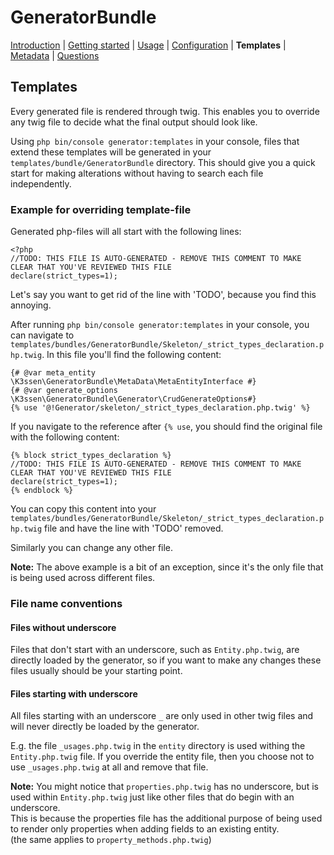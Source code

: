 GeneratorBundle
===============

 [Introduction](Introduction.md#GeneratorBundle)
| [Getting started](getting_started.md#GeneratorBundle)
| [Usage](usage.md#GeneratorBundle)
| [Configuration](configration.md#GeneratorBundle)
| **Templates**
| [Metadata](metadata.md#GeneratorBundle)
| [Questions](questions.md#GeneratorBundle)

## Templates

Every generated file is rendered through twig. This enables you to override any
twig file to decide what the final output should look like.

Using `php bin/console generator:templates` in your console, files that extend
these templates will be generated in your `templates/bundle/GeneratorBundle`
directory. This should give you a quick start for making alterations without
having to search each file independently.


### Example for overriding template-file 
Generated php-files will all start with the following lines:  
```
<?php
//TODO: THIS FILE IS AUTO-GENERATED - REMOVE THIS COMMENT TO MAKE CLEAR THAT YOU'VE REVIEWED THIS FILE
declare(strict_types=1);
```

Let's say you want to get rid of the line with 'TODO', because you find this annoying.

After running `php bin/console generator:templates` in your console, you can navigate to
`templates/bundles/GeneratorBundle/Skeleton/_strict_types_declaration.php.twig`.
In this file you'll find the following content:
```
{# @var meta_entity \K3ssen\GeneratorBundle\MetaData\MetaEntityInterface #}
{# @var generate_options \K3ssen\GeneratorBundle\Generator\CrudGenerateOptions#}
{% use '@!Generator/skeleton/_strict_types_declaration.php.twig' %}
```

If you navigate to the reference after `{% use`, you should find the original file with the following content:
```
{% block strict_types_declaration %}
//TODO: THIS FILE IS AUTO-GENERATED - REMOVE THIS COMMENT TO MAKE CLEAR THAT YOU'VE REVIEWED THIS FILE
declare(strict_types=1);
{% endblock %}
```

You can copy this content into your `templates/bundles/GeneratorBundle/Skeleton/_strict_types_declaration.php.twig`
file and have the line with 'TODO' removed.

Similarly you can change any other file. 


**Note:** The above example is a bit of an exception, since it's the only file
that is being used across different files.


### File name conventions

#### Files without underscore

Files that don't start with an underscore, such as `Entity.php.twig`, are directly loaded by the generator, so
if you want to make any changes these files usually should be your starting point.


#### Files starting with underscore

All files starting with an underscore `_` are only used in other twig files and will never directly be loaded by
the generator. 

E.g. the file `_usages.php.twig` in the `entity` directory is used withing the `Entity.php.twig` file. 
If you override the entity file, then you choose not to use `_usages.php.twig` at all and remove that file.


**Note:**
You might notice that `properties.php.twig` has no underscore, but is used within `Entity.php.twig`
just like other files that do begin with an underscore.  
This is because the properties file has the additional purpose of being used to render only properties
when adding fields to an existing entity.  
(the same applies to `property_methods.php.twig`)